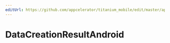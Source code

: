 ```yaml
---
editUrl: https://github.com/appcelerator/titanium_mobile/edit/master/apidoc/Titanium/UI/WebView.yml
---
```

# DataCreationResultAndroid

<TypeHeader/>

<ApiDocs/>
